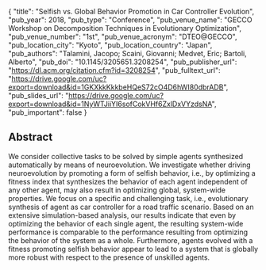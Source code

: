 {
  "title": "Selfish vs. Global Behavior Promotion in Car Controller Evolution",
  "pub_year": 2018,
  "pub_type": "Conference",
  "pub_venue_name": "GECCO Workshop on Decomposition Techniques in Evolutionary Optimization",
  "pub_venue_number": "1st",
  "pub_venue_acronym": "DTEO@GECCO",
  "pub_location_city": "Kyoto",
  "pub_location_country": "Japan",
  "pub_authors": "Talamini, Jacopo; Scaini, Giovanni; Medvet, Eric; Bartoli, Alberto",
  "pub_doi": "10.1145/3205651.3208254",
  "pub_publisher_url": "https://dl.acm.org/citation.cfm?id=3208254",
  "pub_fulltext_url": "https://drive.google.com/uc?export=download&id=1GKXkkKkkbeHQeS72cO4D6hWI80dbrADB",
  "pub_slides_url": "https://drive.google.com/uc?export=download&id=1NyWTJiiYI6sofCokVHf6ZxlDxVYzdsNA",
  "pub_important": false
}

## Abstract
We consider collective tasks to be solved by simple agents synthesized automatically by means of neuroevolution. We investigate whether driving neuroevolution by promoting a form of selfish behavior, i.e., by optimizing a fitness index that synthesizes the behavior of each agent independent of any other agent, may also result in optimizing global, system-wide properties. We focus on a specific and challenging task, i.e., evolutionary synthesis of agent as car controller for a road traffic scenario. Based on an extensive simulation-based analysis, our results indicate that even by optimizing the behavior of each single agent, the resulting system-wide performance is comparable to the performance resulting from optimizing the behavior of the system as a whole. Furthermore, agents evolved with a fitness promoting selfish behavior appear to lead to a system that is globally more robust with respect to the presence of unskilled agents.
